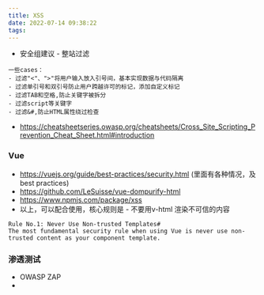 ```yaml
---
title: XSS
date: 2022-07-14 09:38:22
tags:
---
```

- 安全组建议 - 整站过滤
```
一些cases：
- 过滤"<"、">"将用户输入放入引号间，基本实现数据与代码隔离
- 过滤单引号和双引号防止用户跨越许可的标记，添加自定义标记
- 过滤TAB和空格,防止关键字被拆分
- 过滤script等关键字
- 过滤&#,防止HTML属性绕过检查
```
- https://cheatsheetseries.owasp.org/cheatsheets/Cross_Site_Scripting_Prevention_Cheat_Sheet.html#introduction

### Vue
- https://vuejs.org/guide/best-practices/security.html (里面有各种情况，及best practices)
- https://github.com/LeSuisse/vue-dompurify-html
- https://www.npmjs.com/package/xss
- 以上，可以配合使用，核心规则是 - 不要用v-html 渲染不可信的内容
```
Rule No.1: Never Use Non-trusted Templates#
The most fundamental security rule when using Vue is never use non-trusted content as your component template.
```

### 渗透测试
- OWASP ZAP
- 